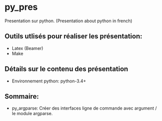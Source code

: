 # py_pres

Presentation sur python. (Presentation about python in french)

## Outils utlisés pour réaliser les présentation:
- Latex (Beamer)
- Make

## Détails sur le contenu des présentation
- Environnement python: python-3.4+

## Sommaire:

- py_argparse: Créer des interfaces ligne de commande avec argument / le module argparse.
